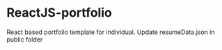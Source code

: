 # ReactJS-portfolio
React based portfolio template for individual.
Update resumeData.json in public folder
